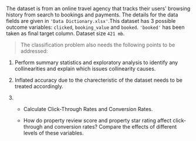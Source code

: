 
The dataset is from an online travel agency that tracks their users' browsing history from search to
bookings and payments. The details for the data fields are given in ```'Data Dictionary.xlsx'```.This dataset has 3 possible outcome variables: ```clicked```, ```booking_value``` and ```booked```. ```'booked'``` has been taken as final target column. Dataset size ```421 mb```.


> The classification problem also needs the following points to be addressed: 

1.   Perform summary statistics and exploratory analysis to identify any collinearities and explain which issues collinearity causes.

2.   Inflated accuracy due to the charecteristic of the dataset needs to be treated accordingly.

3.  *  Calculate Click-Through Rates and Conversion Rates.

    *  How do property review score and property star rating affect click-through and conversion rates? Compare the effects of different levels of these variables.    
